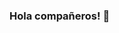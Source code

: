 ### Hola compañeros! 👋

<!--
**ManuelSifuentes/manuelsifuentes** is a ✨ _special_ ✨ repository because its `README.md` (this file) appears on your GitHub profile.

Un gusto, soy Manuel Sifuentes, estudiante del Instituto Tecnológico de Tijauna 
Me encuentro estudiando Ingeniería en Tecnologías de la Informacióm y Comunicaciones👨‍🏫 ✨.


Mis áreas de conocimiento son las siguientes:

- 🔭 Conocimiento técnicos en electrónica
- 🌱 Programación en C#, PHP y Java.  ...
- 👯 Programación web utilizando HTML, CSS, JS y Ajax ...
- 🤔 Conocimiento intermedio en redes de computadoras ...
- 💬 Programación de base de datos en lenguaje SQL en SGDB PHPMyAdmin y SQLserver ...
- 📫 Mantenimiento a equipo de cómputo ...
- 😄 Pronouns: ...
- ⚡ Fun fact: ...
-->

